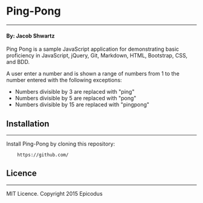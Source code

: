 # Ping-Pong
---
#### By: Jacob Shwartz
Ping Pong is a sample JavaScript application for demonstrating basic proficiency in JavaScript, jQuery, Git, Markdown, HTML, Bootstrap, CSS, and BDD.

A user enter a number and is shown a range of numbers from 1 to the number entered with the following exceptions:

- Numbers divisible by 3 are replaced with "ping"
- Numbers divisible by 5 are replaced with "pong"
- Numbers divisible by 15 are replaced with "pingpong"

## Installation ##
---
Install Ping-Pong by cloning this repository:

        https://github.com/

## Licence ##
------
MIT Licence. Copyright 2015 Epicodus  
